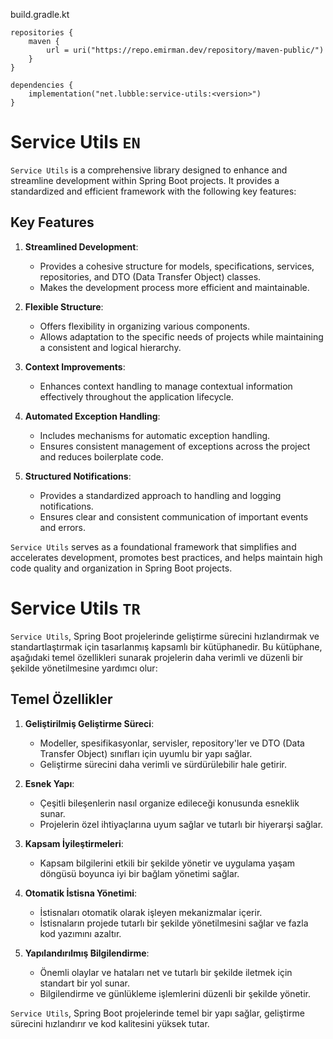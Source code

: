 build.gradle.kt

```
repositories {
    maven {
        url = uri("https://repo.emirman.dev/repository/maven-public/")
    }
}

dependencies {
    implementation("net.lubble:service-utils:<version>")
}
```

# Service Utils ```EN```

`Service Utils` is a comprehensive library designed to enhance and streamline development within Spring Boot projects. It provides a standardized and efficient framework with the following key features:

## Key Features

1. **Streamlined Development**:
   - Provides a cohesive structure for models, specifications, services, repositories, and DTO (Data Transfer Object) classes.
   - Makes the development process more efficient and maintainable.

2. **Flexible Structure**:
   - Offers flexibility in organizing various components.
   - Allows adaptation to the specific needs of projects while maintaining a consistent and logical hierarchy.

3. **Context Improvements**:
   - Enhances context handling to manage contextual information effectively throughout the application lifecycle.

4. **Automated Exception Handling**:
   - Includes mechanisms for automatic exception handling.
   - Ensures consistent management of exceptions across the project and reduces boilerplate code.

5. **Structured Notifications**:
   - Provides a standardized approach to handling and logging notifications.
   - Ensures clear and consistent communication of important events and errors.

`Service Utils` serves as a foundational framework that simplifies and accelerates development, promotes best practices, and helps maintain high code quality and organization in Spring Boot projects.


# Service Utils ```TR```

`Service Utils`, Spring Boot projelerinde geliştirme sürecini hızlandırmak ve standartlaştırmak için tasarlanmış kapsamlı bir kütüphanedir. Bu kütüphane, aşağıdaki temel özellikleri sunarak projelerin daha verimli ve düzenli bir şekilde yönetilmesine yardımcı olur:

## Temel Özellikler

1. **Geliştirilmiş Geliştirme Süreci**:
   - Modeller, spesifikasyonlar, servisler, repository'ler ve DTO (Data Transfer Object) sınıfları için uyumlu bir yapı sağlar.
   - Geliştirme sürecini daha verimli ve sürdürülebilir hale getirir.

2. **Esnek Yapı**:
   - Çeşitli bileşenlerin nasıl organize edileceği konusunda esneklik sunar.
   - Projelerin özel ihtiyaçlarına uyum sağlar ve tutarlı bir hiyerarşi sağlar.

3. **Kapsam İyileştirmeleri**:
   - Kapsam bilgilerini etkili bir şekilde yönetir ve uygulama yaşam döngüsü boyunca iyi bir bağlam yönetimi sağlar.

4. **Otomatik İstisna Yönetimi**:
   - İstisnaları otomatik olarak işleyen mekanizmalar içerir.
   - İstisnaların projede tutarlı bir şekilde yönetilmesini sağlar ve fazla kod yazımını azaltır.

5. **Yapılandırılmış Bilgilendirme**:
   - Önemli olaylar ve hataları net ve tutarlı bir şekilde iletmek için standart bir yol sunar.
   - Bilgilendirme ve günlükleme işlemlerini düzenli bir şekilde yönetir.

`Service Utils`, Spring Boot projelerinde temel bir yapı sağlar, geliştirme sürecini hızlandırır ve kod kalitesini yüksek tutar.
